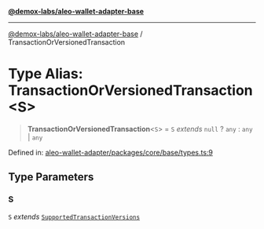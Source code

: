 [**@demox-labs/aleo-wallet-adapter-base**](../README.md)

***

[@demox-labs/aleo-wallet-adapter-base](../README.md) / TransactionOrVersionedTransaction

# Type Alias: TransactionOrVersionedTransaction\<S\>

> **TransactionOrVersionedTransaction**\<`S`\> = `S` *extends* `null` ? `any` : `any` \| `any`

Defined in: [aleo-wallet-adapter/packages/core/base/types.ts:9](https://github.com/demox-labs/aleo-wallet-adapter/blob/818636b4a87a5b81f15303d0099057a3563c844a/packages/core/base/types.ts#L9)

## Type Parameters

### S

`S` *extends* [`SupportedTransactionVersions`](SupportedTransactionVersions.md)
